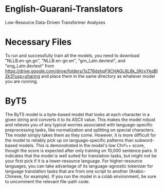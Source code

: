 # English-Guarani-Translators
Low-Resource Data-Driven Transformer Analyses

# Necessary Files
To run and successfully train all the models, you need to download "NLLB.en-gn.gn", "NLLB.en-gn.en", "grn_Latn.devtest", and "eng_Latn.devtest" from https://drive.google.com/drive/folders/1sZ76dshqF9CHAGL6L6k_0KrxYkqBI2k3?usp=sharing and place them in the same directory as whatever model you are running.

# ByT5
The ByT5 model is a byte-based model that looks at each character in a given string and converts it to its ASCII value. This makes the model robust and relieves you of any typical worries associated with language-specific preprocessing tasks, like normalization and splitting on special characters. The model simply takes them as they come. However, it is more difficult for the model to reliably pick up on language-specific patterns than subword-based models. This is demonstrated in the model's low Chrf++ score, though the score is expected after only training on 10,000 sentence pairs. It indicates that the model is well suited for translation tasks, but might not be your first pick if it is a lower-resource language. For higher-resource languages, you can take advantage of its language-agnostic tokenizer for language translation tasks that are from one script to another (Arabic-Chinese, for example). If you run the model in a colab environment, be sure to uncomment the relevant file-path code.
